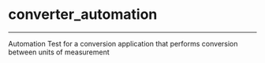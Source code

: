 # converter_automation
---------------------- 
Automation Test for a conversion application that performs conversion between units of measurement
